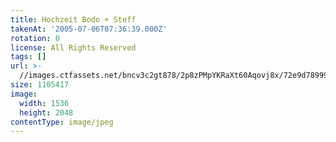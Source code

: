 ```yaml
---
title: Hochzeit Bodo + Steff
takenAt: '2005-07-06T07:36:39.000Z'
rotation: 0
license: All Rights Reserved
tags: []
url: >-
  //images.ctfassets.net/bncv3c2gt878/2p8zPMpYKRaXt60Aqovj8x/72e9d789995b215a91942d4efb660495/hochzeit-bodo--steff_4560372514_o
size: 1105417
image:
  width: 1536
  height: 2048
contentType: image/jpeg
---
```



